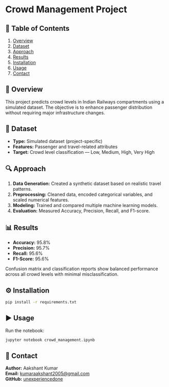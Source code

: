 
# Crowd Management Project

## 📑 Table of Contents
1. [Overview](#-overview)
2. [Dataset](#-dataset)
3. [Approach](#-approach)
4. [Results](#-results)
5. [Installation](#-installation)
6. [Usage](#-usage)
7. [Contact](#-contact)

## 📌 Overview
This project predicts crowd levels in Indian Railways compartments using a simulated dataset. The objective is to enhance passenger distribution without requiring major infrastructure changes.

## 📂 Dataset
- **Type:** Simulated dataset (project-specific)
- **Features:** Passenger and travel-related attributes
- **Target:** Crowd level classification — Low, Medium, High, Very High

## 🔍 Approach
1. **Data Generation:** Created a synthetic dataset based on realistic travel patterns.
2. **Preprocessing:** Cleaned data, encoded categorical variables, and scaled numerical features.
3. **Modeling:** Trained and compared multiple machine learning models.
4. **Evaluation:** Measured Accuracy, Precision, Recall, and F1-score.

## 📊 Results
- **Accuracy:** 95.8%
- **Precision:** 95.7%
- **Recall:** 95.6%
- **F1-Score:** 95.6%

Confusion matrix and classification reports show balanced performance across all crowd levels with minimal misclassification.

## ⚙ Installation
```bash
pip install -r requirements.txt
````

## ▶ Usage

Run the notebook:

```bash
jupyter notebook crowd_management.ipynb
```

## 📧 Contact

**Author:** Aakshant Kumar<br>
**Email:** [kumaraakshant2005@gmail.com](mailto:kumaraakshant2005@gmail.com)<br>
**GitHub:** [unexperiencedone](https://github.com/unexperiencedone)

```
